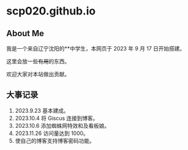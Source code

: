 # scp020.github.io

## About Me

我是一个来自辽宁沈阳的**中学生，本网页于 2023 年 9 月 17 日开始搭建。

这里会放一些~~有用~~的东西。

欢迎大家对本站做出贡献。

## 大事记录

1. 2023.9.23 基本建成。
2. 2023.10.4 将 Giscus 连接到博客。
3. 2023.10.6 添加蜘蛛网特效和及看板娘。
4. 2023.11.26 访问量达到 1000。
5. 使自己的博客支持博客密码功能。
